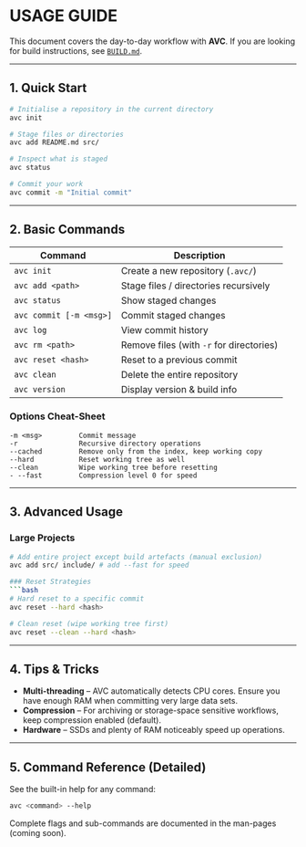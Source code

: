 # USAGE GUIDE

This document covers the day-to-day workflow with **AVC**.  If you are looking for build instructions, see [`BUILD.md`](BUILD.md).

---

## 1. Quick Start

```bash
# Initialise a repository in the current directory
avc init

# Stage files or directories
avc add README.md src/

# Inspect what is staged
avc status

# Commit your work
avc commit -m "Initial commit"
```

---

## 2. Basic Commands

| Command | Description |
|---------|-------------|
| `avc init` | Create a new repository (`.avc/`) |
| `avc add <path>` | Stage files / directories recursively |
| `avc status` | Show staged changes |
| `avc commit [-m <msg>]` | Commit staged changes |
| `avc log` | View commit history |
| `avc rm <path>` | Remove files (with `-r` for directories) |
| `avc reset <hash>` | Reset to a previous commit |
| `avc clean` | Delete the entire repository |
| `avc version` | Display version & build info |

### Options Cheat-Sheet

```
-m <msg>         Commit message
-r               Recursive directory operations
--cached         Remove only from the index, keep working copy
--hard           Reset working tree as well
--clean          Wipe working tree before resetting
- --fast         Compression level 0 for speed
```

---

## 3. Advanced Usage

### Large Projects
```bash
# Add entire project except build artefacts (manual exclusion)
avc add src/ include/ # add --fast for speed

### Reset Strategies
```bash
# Hard reset to a specific commit
avc reset --hard <hash>

# Clean reset (wipe working tree first)
avc reset --clean --hard <hash>
```

---

## 4. Tips & Tricks

* **Multi-threading** – AVC automatically detects CPU cores.  Ensure you have enough RAM when committing very large data sets.
* **Compression** – For archiving or storage-space sensitive workflows, keep compression enabled (default).
* **Hardware** – SSDs and plenty of RAM noticeably speed up operations.

---

## 5. Command Reference (Detailed)

See the built-in help for any command:
```bash
avc <command> --help
```

Complete flags and sub-commands are documented in the man-pages (coming soon).
